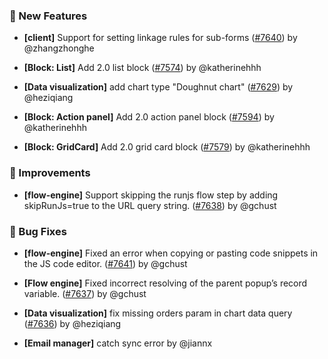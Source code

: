 ### 🎉 New Features

- **[client]** Support for setting linkage rules for sub-forms ([#7640](https://github.com/nocobase/nocobase/pull/7640)) by @zhangzhonghe

- **[Block: List]** Add 2.0 list block ([#7574](https://github.com/nocobase/nocobase/pull/7574)) by @katherinehhh

- **[Data visualization]** add chart type "Doughnut chart" ([#7629](https://github.com/nocobase/nocobase/pull/7629)) by @heziqiang

- **[Block: Action panel]** Add 2.0 action panel block ([#7594](https://github.com/nocobase/nocobase/pull/7594)) by @katherinehhh

- **[Block: GridCard]** Add 2.0 grid card block ([#7579](https://github.com/nocobase/nocobase/pull/7579)) by @katherinehhh

### 🚀 Improvements

- **[flow-engine]** Support skipping the runjs flow step by adding skipRunJs=true to the URL query string. ([#7638](https://github.com/nocobase/nocobase/pull/7638)) by @gchust

### 🐛 Bug Fixes

- **[flow-engine]** Fixed an error when copying or pasting code snippets in the JS code editor. ([#7641](https://github.com/nocobase/nocobase/pull/7641)) by @gchust

- **[Flow engine]** Fixed incorrect resolving of the parent popup’s record variable. ([#7637](https://github.com/nocobase/nocobase/pull/7637)) by @gchust

- **[Data visualization]** fix missing orders param in chart data query ([#7636](https://github.com/nocobase/nocobase/pull/7636)) by @heziqiang

- **[Email manager]** catch sync error by @jiannx

